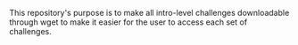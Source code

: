 This repository's purpose is to make all intro-level challenges downloadable through wget to make it easier for the user to access each set of challenges.
